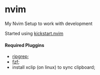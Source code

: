 # nvim
My Nvim Setup to work with development

Started using <a href="https://github.com/nvim-lua/kickstart.nvim">kickstart.nvim</a>

#### Required Pluggins
- <a href="https://github.com/BurntSushi/ripgrep">ripgrep</a>;
- <a href="https://github.com/junegunn/fzf">fzf</a>;
- install xclip (on linux) to sync clipboard;
